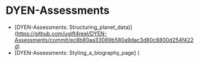 # DYEN-Assessments

- [DYEN-Assessments: Structuring_planet_data)] (https://github.com/ugift4reel/DYEN-Assessments/commit/ec8b80aa33089b580a9dac3d80c8800d254f422d)
- [DYEN-Assessments: Styling_a_biography_page] (
